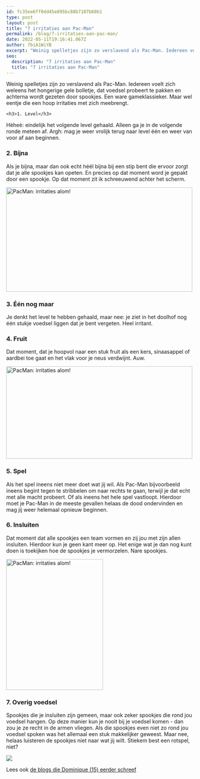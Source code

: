 ```yaml
---
id: fc35ee6ff0dd45e895bc88b7107b60b1
type: post
layout: post
title: "7 irritaties aan Pac-Man"
permalink: /blog/7-irritaties-aan-pac-man/
date: 2022-05-11T19:16:41.067Z
author: 7biA1WiYB
excerpt: "Weinig spelletjes zijn zo verslavend als Pac-Man. Iedereen voelt zich weleens het hongerige gele bolletje, dat voedsel probeert te pakken en achterna wordt gezeten door spookjes. Een ware gameklassieker. Maar wel eentje die een hoop irritaties met zich meebrengt.   "
seo:
  description: "7 irritaties aan Pac-Man"
  title: "7 irritaties aan Pac-Man"
---
```

Weinig spelletjes zijn zo verslavend als Pac-Man. Iedereen voelt zich weleens het hongerige gele bolletje, dat voedsel probeert te pakken en achterna wordt gezeten door spookjes. Een ware gameklassieker. Maar wel eentje die een hoop irritaties met zich meebrengt.   

    <h3>1. ​Level</h3>
<p>Hèheè: eindelijk het volgende level gehaald. Alleen ga je in de volgende ronde meteen af. Argh: mag je weer vrolijk terug naar level één en weer van voor af aan beginnen.</p>
<h3>2. Bíjna</h3>
<p>Als je bijna, maar dan ook echt héél bijna bij een stip bent die ervoor zorgt dat je alle spookjes kan opeten. En precies op dat moment word je gepakt door een spookje. Op dat moment zit ik schreeuwend achter het scherm.</p>
<p><div class="media media-element-container media-default"><div id="file-416043" class="file file-image file-image-gif">

        
  
  <div class="content">
    <img alt="PacMan: irritaties alom!" title="Beeld: Giphy" height="280" width="500" class="media-element file-default" data-delta="1" src="https://original.sevendays.nl/sites/default/files/giphy_7.gif">  </div>

  
</div>
</div>
<h3>3. Één nog maar</h3>
<p>Je denkt het level te hebben gehaald, maar nee: je ziet in het doolhof nog één stukje voedsel liggen dat je bent vergeten. Heel irritant.</p>
<h3>4. Fruit</h3>
<p>Dat moment, dat je hoopvol naar een stuk fruit als een kers, sinaasappel of aardbei toe gaat en het vlak voor je neus verdwijnt. Auw.</p>
<p><div class="media media-element-container media-default"><div id="file-416044" class="file file-image file-image-gif">

        
  
  <div class="content">
    <img alt="PacMan: irritaties alom!" title="Beeld: Giphy" height="248" width="500" class="media-element file-default" data-delta="1" src="https://original.sevendays.nl/sites/default/files/giphy%20%281%29_3.gif">  </div>

  
</div>
</div>
<h3>5. Spel</h3>
<p>Als het spel ineens niet meer doet wat jij wil. Als Pac-Man bijvoorbeeld ineens begint tegen te stribbelen om naar rechts te gaan, terwijl je dat echt met alle macht probeert. Of als ineens het hele spel vastloopt. Hierdoor moet je Pac-Man in de meeste gevallen helaas de dood ondervinden en mag jij weer helemaal opnieuw beginnen.</p>
<h3>6. Insluiten</h3>
<p>Dat moment dat alle spookjes een team vormen en zij jou met zijn allen insluiten. Hierdoor kun je geen kant meer op. Het enige wat je dan nog kunt doen is toekijken hoe de spookjes je vermorzelen. Nare spookjes.</p>
<p><div class="media media-element-container media-default"><div id="file-416045" class="file file-image file-image-gif">

        
  
  <div class="content">
    <img alt="PacMan: irritaties alom!" title="Beeld: Giphy" height="351" width="260" class="media-element file-default" data-delta="1" src="https://original.sevendays.nl/sites/default/files/giphy%20%282%29_3.gif">  </div>

  
</div>
</div>
<h3>7. Overig voedsel</h3>
<p>Spookjes die je insluiten zijn gemeen, maar ook zeker spookjes die rond jou voedsel hangen. Op deze manier kun je nooit bij je voedsel komen - dan zou je ze recht in de armen vliegen. Als die spookjes even niet zo rond jou voedsel spoken was het allemaal een stuk makkelijker geweest. Maar nee, helaas luisteren de spookjes niet naar wat jij wilt. Stiekem best een rotspel, niet?</p>
<div class="kader">
<p><img class="kaderafbeelding" src="https://original.sevendays.nl/sites/default/files/ff.png"></p>
<p>Lees ook <a href="https://original.sevendays.nl/users/dominique-westerveld">de blogs die Dominique (15) eerder schreef</a></p>
</div>
  
